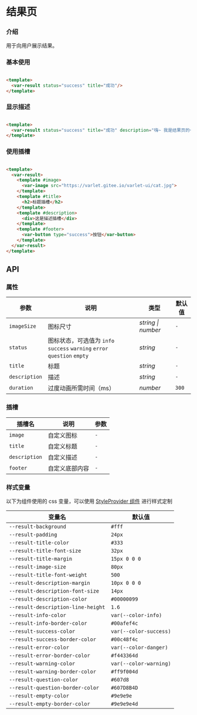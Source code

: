 # 结果页

### 介绍

用于向用户展示结果。

### 基本使用

```html

<template>
  <var-result status="success" title="成功"/>
</template>
```

### 显示描述

```html

<template>
  <var-result status="success" title="成功" description="嗨~ 我是结果页的一段描述~"/>
</template>
```

### 使用插槽

```html

<template>
  <var-result>
    <template #image>
      <var-image src="https://varlet.gitee.io/varlet-ui/cat.jpg">
    </template>
    <template #title>
      <h2>标题插槽</h2>
    </template>
    <template #description>
      <div>这是描述插槽</div>
    </template>
    <template #footer>
      <var-button type="success">按钮</var-button>
    </template>
  </var-result>
</template>
```

## API

### 属性

| 参数          | 说明                                                              | 类型     | 默认值     |
|-------------|-----------------------------------------------------------------|--------|---------|
| `imageSize` | 图标尺寸                                                            | _string \| number_ | `-`  |
| `status` | 图标状态，可选值为 `info` `success` `warning` `error` `question` `empty` | _string_  | `-`     |
|`title` | 标题                                                              | _string_  | `-`     |
|`description` | 描述                                                              | _string_  | `-`     |
|`duration`| 过度动画所需时间（ms）                                                    | _number_ | `300`   |

### 插槽

| 插槽名                | 说明      | 参数 |
|--------------------|---------| ---- |
| `image`            | 自定义图标   | `-`  |
| `title`            | 自定义标题   | `-`  |
| `description`      | 自定义描述   | `-`  |
| `footer`           | 自定义底部内容 | `-`  |

### 样式变量

以下为组件使用的 css 变量，可以使用 [StyleProvider 组件](#/zh-CN/style-provider) 进行样式定制

| 变量名                                | 默认值               |
|------------------------------------|-------------------|
|`--result-background`|`#fff`|
|`--result-padding`|`24px`|
|`--result-title-color`|`#333`|
|`--result-title-font-size`|`32px`|
|`--result-title-margin`|`15px 0 0 0`|
|`--result-image-size`|`80px`|
|`--result-title-font-weight`|`500`|
|`--result-description-margin`|`10px 0 0 0`|
|`--result-description-font-size`|`14px`|
|`--result-description-color`|`#00000099`|
|`--result-description-line-height`|`1.6`|
|`--result-info-color`|`var(--color-info)`|
|`--result-info-border-color`|`#00afef4c`|
|`--result-success-color`|`var(--color-success)`|
|`--result-success-border-color`|`#00c48f4c`|
|`--result-error-color`|`var(--color-danger)`|
|`--result-error-border-color`|`#f443364d`|
|`--result-warning-color`|`var(--color-warning)`|
|`--result-warning-border-color`|`#ff9f004d`|
|`--result-question-color`|`#607d8`|
|`--result-question-border-color`|`#607D8B4D`|
|`--result-empty-color`|`#9e9e9e`|
|`--result-empty-border-color`|`#9e9e9e4d`|


